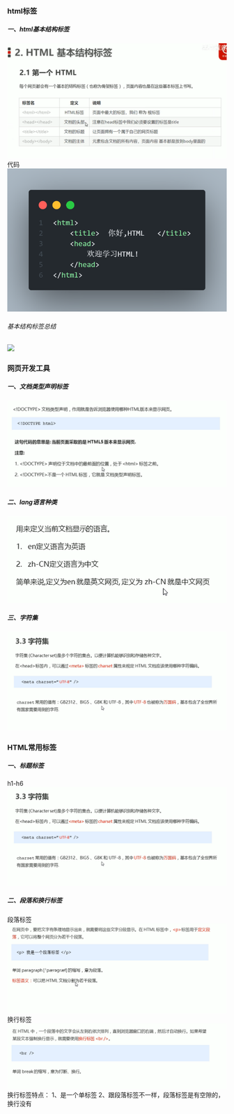 ### html标签
##### 一、html基本结构标签
![](pictures/aa.png)
代码
![](pictures/code1.png)

###### 基本结构标签总结
![](bb.png)


### 网页开发工具
##### 一、文档类型声明标签
![](pictures/cc.png)
##### 二、lang语言种类
![](pictures/dd.png)
##### 三、字符集
![](pictures/ee.png)

### HTML常用标签
##### 一、标题标签
h1-h6
![](pictures/ee.png)

##### 二、段落和换行标签
段落标签
![](pictures/gg.png)
换行标签
![](pictures/hh.png)
换行标签特点：
  1、是一个单标签
  2、跟段落标签不一样，段落标签是有空隙的，换行没有










